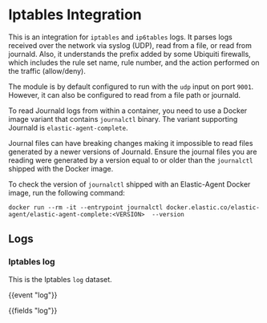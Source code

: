 # Iptables Integration

This is an integration for `iptables` and `ip6tables` logs. It parses logs
received over the network via syslog (UDP), read from a file, or read from
journald. Also, it understands the prefix added by some Ubiquiti firewalls,
which includes the rule set name, rule number, and the action performed on the
traffic (allow/deny).

The module is by default configured to run with the `udp` input on port `9001`.
However, it can also be configured to read from a file path or journald.

To read Journald logs from within a container, you need to use a
Docker image variant that contains `journalctl` binary. The variant
supporting Journald is `elastic-agent-complete`.

Journal files can have breaking changes making it
impossible to read files generated by a newer versions of
Journald. Ensure the journal files you are reading were generated by
a version equal to or older than the `journalctl` shipped with the Docker
image.

To check the version of `journalctl` shipped with an Elastic-Agent
Docker image, run the following command:
```
docker run --rm -it --entrypoint journalctl docker.elastic.co/elastic-agent/elastic-agent-complete:<VERSION>  --version
```

## Logs

### Iptables log

This is the Iptables `log` dataset.

{{event "log"}}

{{fields "log"}}
